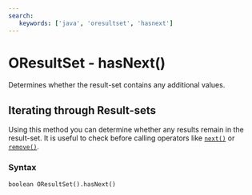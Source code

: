 ```yaml
---
search:
   keywords: ['java', 'oresultset', 'hasnext']
---
```


# OResultSet - hasNext()

Determines whether the result-set contains any additional values.

## Iterating through Result-sets

Using this method you can determine whether any results remain in the result-set.  It is useful to check before calling operators like [`next()`](next.md) or [`remove()`](remove.md).

### Syntax

```
boolean OResultSet().hasNext()
```
